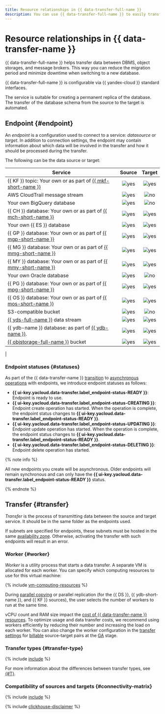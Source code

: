 ```yaml
---
title: Resource relationships in {{ data-transfer-full-name }}
description: You can use {{ data-transfer-full-name }} to easily transfer data between databases. The service enables you to save time on migration, minimize downtime when switching to a new database, and maintain a database replica that is always up to date.
---
```


# Resource relationships in {{ data-transfer-name }}

{{ data-transfer-full-name }} helps transfer data between DBMS, object storages, and message brokers. This way you can reduce the migration period and minimize downtime when switching to a new database.

{{ data-transfer-full-name }} is configurable via {{ yandex-cloud }} standard interfaces.

The service is suitable for creating a permanent replica of the database. The transfer of the database schema from the source to the target is automated.

## Endpoint {#endpoint}

An _endpoint_ is a configuration used to connect to a service: _datasource_ or _target_. In addition to connection settings, the endpoint may contain information about which data will be involved in the transfer and how it should be processed during the transfer.

The following can be the data source or target:

| Service                                                                                                                                |                                Source                                |               Target               |
|---------------------------------------------------------------------------------------------------------------------------------------|:----------------------------------------------------------------------:|:------------------------------------:|
| {{ KF }} topic: Your own or as part of [{{ mkf-short-name }}](../../managed-kafka/)                                       |                  ![yes](../../_assets/common/yes.svg)                  | ![yes](../../_assets/common/yes.svg) |
| AWS CloudTrail message stream                                                                                                        |                  ![yes](../../_assets/common/yes.svg)                  |  ![no](../../_assets/common/no.svg)  |
| Your own BigQuery database                                                                                                      |                  ![yes](../../_assets/common/yes.svg)                  |  ![no](../../_assets/common/no.svg)  |
| {{ CH }} database: Your own or as part of [{{ mch-short-name }}](../../managed-clickhouse/)                            |                  ![yes](../../_assets/common/yes.svg)                  | ![yes](../../_assets/common/yes.svg) |
| Your own {{ ES }} database                                                                                                      |                  ![yes](../../_assets/common/yes.svg)                  | ![yes](../../_assets/common/yes.svg) |
| {{ GP }} database: Your own or as part of [{{ mgp-short-name }}](../../managed-greenplum/)                             |                  ![yes](../../_assets/common/yes.svg)                  | ![yes](../../_assets/common/yes.svg) |
| {{ MG }} database: Your own or as part of [{{ mmg-short-name }}](../../managed-mongodb/)                               |                  ![yes](../../_assets/common/yes.svg)                  | ![yes](../../_assets/common/yes.svg) |
| {{ MY }} database: Your own or as part of [{{ mmy-short-name }}](../../managed-mysql/)                                 |                  ![yes](../../_assets/common/yes.svg)                  | ![yes](../../_assets/common/yes.svg) |
| Your own Oracle database                                                                                                        |                  ![yes](../../_assets/common/yes.svg)                  |  ![no](../../_assets/common/no.svg)  |
| {{ PG }} database: Your own or as part of [{{ mpg-short-name }}](../../managed-postgresql/)                            |                  ![yes](../../_assets/common/yes.svg)                  | ![yes](../../_assets/common/yes.svg) |
| {{ OS }} database: Your own or as part of [{{ mos-short-name }}](../../managed-opensearch/)                            |                  ![yes](../../_assets/common/yes.svg)                  | ![yes](../../_assets/common/yes.svg) |
| S3-compatible bucket |                  ![yes](../../_assets/common/yes.svg)                  |  ![no](../../_assets/common/no.svg)  |
| [{{ yds-full-name }}](../../data-streams/) data stream                                                                               |                  ![yes](../../_assets/common/yes.svg)                  | ![yes](../../_assets/common/yes.svg) |
| {{ ydb-name }} database: as part of [{{ ydb-name }}](../../ydb/).                                                           |                  ![yes](../../_assets/common/yes.svg)                  | ![yes](../../_assets/common/yes.svg) |
| [{{ objstorage-full-name }}](../../storage/) bucket                                                                                    |                  ![yes](../../_assets/common/yes.svg)                  | ![yes](../../_assets/common/yes.svg) |
| 

### Endpoint statuses {#statuses}

As part of the {{ data-transfer-name }} [transition](../release-notes/2501.md) to [asynchronous operations](../../api-design-guide/concepts/async.md) with endpoints, we introduce endpoint statuses as follows:

* **{{ ui-key.yacloud.data-transfer.label_endpoint-status-READY }}**: Endpoint is ready to use.
* **{{ ui-key.yacloud.data-transfer.label_endpoint-status-CREATING }}**: Endpoint create operation has started. When the operation is complete, the endpoint status changes to **{{ ui-key.yacloud.data-transfer.label_endpoint-status-READY }}**.
* **{{ ui-key.yacloud.data-transfer.label_endpoint-status-UPDATING }}**: Endpoint update operation has started. When the operation is complete, the endpoint status changes to **{{ ui-key.yacloud.data-transfer.label_endpoint-status-READY }}**.
* **{{ ui-key.yacloud.data-transfer.label_endpoint-status-DELETING }}**: Endpoint delete operation has started.

{% note info %}

All new endpoints you create will be asynchronous. Older endpoints will remain synchronous and can only have the **{{ ui-key.yacloud.data-transfer.label_endpoint-status-READY }}** status.

{% endnote %}

## Transfer {#transfer}

_Transfer_ is the process of transmitting data between the source and target service. It should be in the same folder as the endpoints used.

If subnets are specified for endpoints, these subnets must be hosted in the same [availability zone](../../overview/concepts/geo-scope.md). Otherwise, activating the transfer with such endpoints will result in an error.

### Worker {#worker}

_Worker_ is a utility process that starts a data transfer. A separate VM is allocated for each worker. You can specify which computing resources to use for this virtual machine:

{% include [vm-computing-resources](../../_includes/data-transfer/vm-computing-resources.md) %}

During [parallel copying](sharded.md) or parallel replication (for the {{ DS }}, {{ ydb-short-name }}, and {{ KF }} sources), the user selects the number of workers to run at the same time.

vCPU count and RAM size impact the [cost of {{ data-transfer-name }} resources](../pricing.md). To optimize usage and data transfer costs, we recommend using workers efficiently by reducing their number and increasing the load on each worker. You can also change the worker configuration in the [transfer settings](../operations/transfer.md#update) for [billable](../pricing.md) source-target pairs at the [GA](../../overview/concepts/launch-stages.md) stage.

### Transfer types {#transfer-type}

{% include [include](../../_includes/data-transfer/transfer-types.md) %}

For more information about the differences between transfer types, see [{#T}](./transfer-lifecycle.md).

### Compatibility of sources and targets {#connectivity-matrix}

{% include [include](../../_includes/data-transfer/connectivity-marix.md) %}

{% include [clickhouse-disclaimer](../../_includes/clickhouse-disclaimer.md) %}